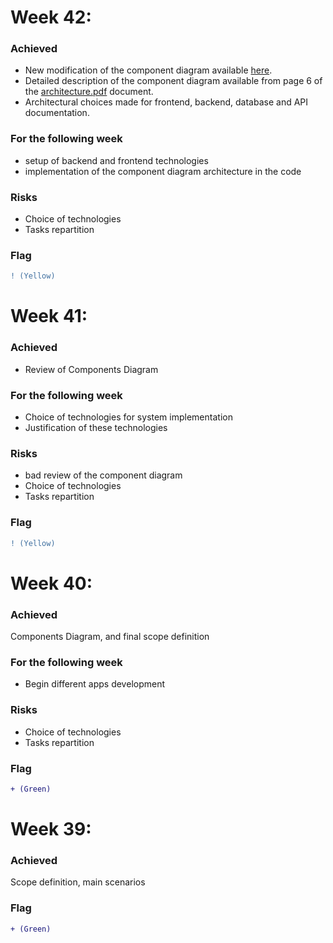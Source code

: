 # Week 42:

### Achieved
- New modification of the component diagram available [here](./train-booking-components-diagram.png).
- Detailed description of the component diagram available from page 6 of the [architecture.pdf](./architecture.pdf) document.
- Architectural choices made for frontend, backend, database and API documentation.

### For the following week
- setup of backend and frontend technologies
- implementation of the component diagram architecture in the code

### Risks
- Choice of technologies 
- Tasks repartition

### Flag
```diff
! (Yellow)
```


# Week 41:

### Achieved
- Review of Components Diagram 

### For the following week
- Choice of technologies for system implementation
- Justification of these technologies

### Risks
- bad review of the component diagram
- Choice of technologies 
- Tasks repartition

### Flag
```diff
! (Yellow)
```


# Week 40:

### Achieved
Components Diagram, and final scope definition 

### For the following week
- Begin different apps development

### Risks
- Choice of technologies 
- Tasks repartition

### Flag
```diff
+ (Green)
```


# Week 39:

### Achieved

Scope definition, main scenarios 
### Flag
```diff
+ (Green)
```


